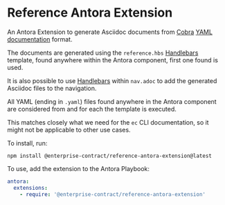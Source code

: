 # Reference Antora Extension

An Antora Extension to generate Asciidoc documents from [Cobra][cobra] [YAML
documentation][cobra-doc-yaml] format.

The documents are generated using the `reference.hbs` [Handlebars][handlebars]
template, found anywhere within the Antora component, first one found is used.

It is also possible to use [Handlebars][handlebars] within `nav.adoc` to add the
generated Asciidoc files to the navigation.

All YAML (ending in `.yaml`) files found anywhere in the Antora component are
considered from and for each the template is executed.

This matches closely what we need for the `ec` CLI documentation, so it might
not be applicable to other use cases.

To install, run:

```shell
npm install @enterprise-contract/reference-antora-extension@latest
```

To use, add the extension to the Antora Playbook:

```yaml
antora:
  extensions:
    - require: '@enterprise-contract/reference-antora-extension'

```

[cobra]: https://github.com/spf13/cobra
[cobra-doc-yaml]: https://github.com/spf13/cobra/blob/main/doc/yaml_docs.md#generating-yaml-docs-for-your-own-cobracommand
[handlebars]: https://handlebarsjs.com/

